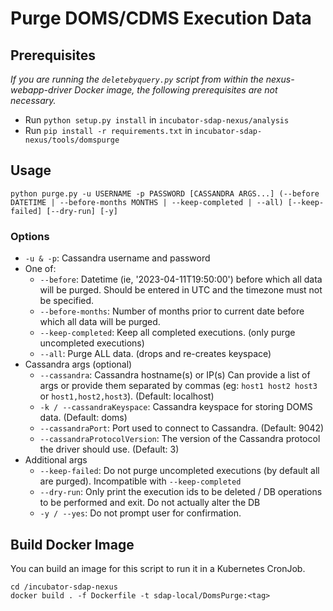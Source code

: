 # Purge DOMS/CDMS Execution Data

## Prerequisites

_If you are running the `deletebyquery.py` script from within the nexus-webapp-driver Docker image, the following prerequisites are not necessary._

* Run `python setup.py install` in `incubator-sdap-nexus/analysis` 
* Run `pip install -r requirements.txt` in `incubator-sdap-nexus/tools/domspurge`

## Usage
`python purge.py -u USERNAME -p PASSWORD [CASSANDRA ARGS...] (--before DATETIME | --before-months MONTHS | --keep-completed | --all) [--keep-failed] [--dry-run] [-y]`

### Options
- `-u & -p`: Cassandra username and password
- One of:
  - `--before`: Datetime (ie, '2023-04-11T19:50:00') before which all data will be purged. Should be entered in UTC and the timezone must not be specified.
  - `--before-months`: Number of months prior to current date before which all data will be purged. 
  - `--keep-completed`: Keep all completed executions. (only purge uncompleted executions)
  - `--all`: Purge ALL data. (drops and re-creates keyspace)
- Cassandra args (optional)
  - `--cassandra`: Cassandra hostname(s) or IP(s) Can provide a list of args or provide them separated by commas (eg: `host1 host2 host3` or `host1,host2,host3`). (Default: localhost)
  - `-k / --cassandraKeyspace`: Cassandra keyspace for storing DOMS data. (Default: doms)
  - `--cassandraPort`: Port used to connect to Cassandra. (Default: 9042)
  - `--cassandraProtocolVersion`: The version of the Cassandra protocol the driver should use. (Default: 3)
- Additional args
  - `--keep-failed`: Do not purge uncompleted executions (by default all are purged). Incompatible with `--keep-completed`
  - `--dry-run`: Only print the execution ids to be deleted / DB operations to be performed and exit. Do not actually alter the DB
  - `-y / --yes`: Do not prompt user for confirmation.

## Build Docker Image

You can build an image for this script to run it in a Kubernetes CronJob.

```shell
cd /incubator-sdap-nexus
docker build . -f Dockerfile -t sdap-local/DomsPurge:<tag>
```